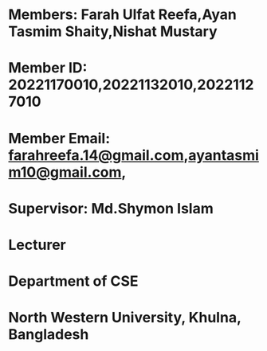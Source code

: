 # Members: Farah Ulfat Reefa,Ayan Tasmim Shaity,Nishat Mustary
# Member ID: 20221170010,20221132010,20221127010
# Member Email: farahreefa.14@gmail.com,ayantasmim10@gmail.com,
# Supervisor: Md.Shymon Islam
# Lecturer
# Department of CSE
# North Western University, Khulna, Bangladesh

